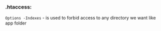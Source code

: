 ### .htaccess:
`Options -Indexes` - is used to forbid access to any directory we want like app folder 